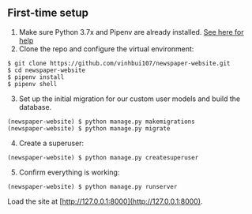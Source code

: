 ## First-time setup

1.  Make sure Python 3.7x and Pipenv are already installed. [See here for help](https://djangoforbeginners.com/initial-setup/)
2.  Clone the repo and configure the virtual environment:

```
$ git clone https://github.com/vinhbui107/newspaper-website.git
$ cd newspaper-website
$ pipenv install
$ pipenv shell
```

3.  Set up the initial migration for our custom user models and build the database.

```
(newspaper-website) $ python manage.py makemigrations
(newspaper-website) $ python manage.py migrate
```

4.  Create a superuser:

```
(newspaper-website) $ python manage.py createsuperuser
```

5.  Confirm everything is working:

```
(newspaper-website) $ python manage.py runserver
```

Load the site at [http://127.0.0.1:8000](http://127.0.0.1:8000).
